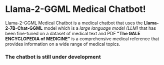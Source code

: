 # Llama-2-GGML Medical Chatbot!

Llama-2-GGML Medical Chatbot is a medical chatbot that uses the **Llama-2-7B-Chat-GGML** model which is a *large language model (LLM)* that has been fine-tuned on a dataset of medical text and PDF **"The GALE ENCYCLOPEDIA of MEDICINE"** is a comprehensive medical reference that provides information on a wide range of medical topics.
### The chatbot is still under development
